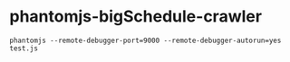 # phantomjs-bigSchedule-crawler

```
phantomjs --remote-debugger-port=9000 --remote-debugger-autorun=yes test.js
```
